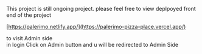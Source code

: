 This project is still ongoing project. please feel free to view deplpoyed front end of the project <br />


[https://palerimo.netlify.app/](https://palerimo-pizza-place.vercel.app/)  <br />


to visit Admin side <br />
in login Click on Admin button and u will be redirected to Admin Side<br />
